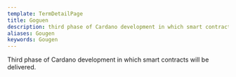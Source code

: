 ```yaml
---
template: TermDetailPage
title: Goguen
description: third phase of Cardano development in which smart contracts will be delivered.
aliases: Gougen
keywords: Gougen
---
```


Third phase of Cardano development in which smart contracts will be delivered.